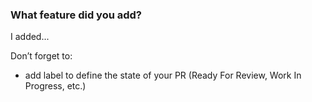 ### What feature did you add?

I added...


Don’t forget to:
- add label to define the state of your PR (Ready For Review, Work In Progress, etc.)
